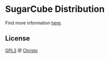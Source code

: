 # SugarCube Distribution

Find more information [here](https://gitlab.com/sugarcube/sugarcube).

## License

[GPL3](./LICENSE) @ [Christo](christo@cryptodrunks.net)
